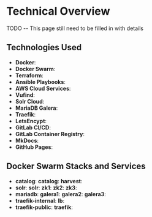 # Technical Overview
TODO -- This page still need to be filled in with details

## Technologies Used
* **Docker**: 
* **Docker Swarm**:
* **Terraform**:
* **Ansible Playbooks**:
* **AWS Cloud Services**:
* **Vufind**:
* **Solr Cloud**:
* **MariaDB Galera**:
* **Traefik**:
* **LetsEncypt**:
* **GitLab CI/CD**:
* **GitLab Container Registry**:
* **MkDocs**:
* **GitHub Pages**:

## Docker Swarm Stacks and Services
* **catalog**:
    **catalog**:
    **harvest**:
* **solr**:
    **solr**:
    **zk1**:
    **zk2**:
    **zk3**:
* **mariadb**:
    **galera1**:
    **galera2**:
    **galera3**:
* **traefik-internal**:
    **lb**:
* **traefik-public**:
    **traefik**:
